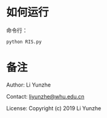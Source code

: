 # 如何运行

命令行：

`python RIS.py`

# 备注

Author: Li  Yunzhe

Contact: liyunzhe@whu.edu.cn

License: Copyright (c) 2019 Li Yunzhe 